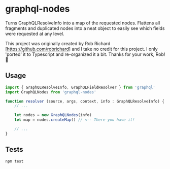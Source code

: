 # graphql-nodes
Turns GraphQLResolveInfo into a map of the requested nodes. Flattens all fragments and duplicated nodes into a neat object to easily see which fields were requested at any level.

This project was originally created by Rob Richard [https://github.com/robrichard] and I take no credit for this project. I only 'ported' it to Typescript and re-organized it a bit. Thanks for your work, Rob! :clap:

## Usage

```typescript
import { GraphQLResolveInfo, GraphQLFieldResolver } from 'graphql'
import GraphQLNodes from 'graphql-nodes'

function resolver (source, args, context, info : GraphQLResolveInfo) {
    // ...

    let nodes = new GraphQLNodes(info)
    let map = nodes.createMap() // <-- There you have it!

    // ...
}
```

## Tests
```
npm test
```

